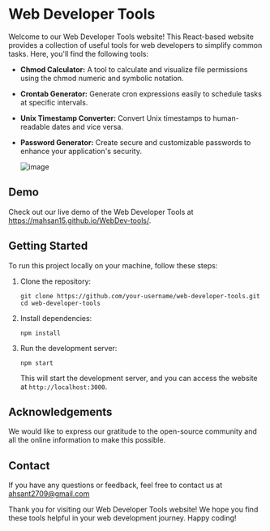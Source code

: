 # Web Developer Tools

Welcome to our Web Developer Tools website! This React-based website provides a collection of useful tools for web developers to simplify common tasks. Here, you'll find the following tools:

- **Chmod Calculator:** A tool to calculate and visualize file permissions using the chmod numeric and symbolic notation.

- **Crontab Generator:** Generate cron expressions easily to schedule tasks at specific intervals.

- **Unix Timestamp Converter:** Convert Unix timestamps to human-readable dates and vice versa.

- **Password Generator:** Create secure and customizable passwords to enhance your application's security.

  ![image](https://github.com/mahsan15/WebDev-tools/assets/82739557/d3302185-14db-42c6-8b87-e1993ba5ca30)


## Demo

Check out our live demo of the Web Developer Tools at https://mahsan15.github.io/WebDev-tools/.

## Getting Started

To run this project locally on your machine, follow these steps:

1. Clone the repository:

   ```
   git clone https://github.com/your-username/web-developer-tools.git
   cd web-developer-tools
   ```

2. Install dependencies:

   ```
   npm install
   ```

3. Run the development server:

   ```
   npm start
   ```

   This will start the development server, and you can access the website at `http://localhost:3000`.


## Acknowledgements

We would like to express our gratitude to the open-source community and all the online information to make this possible.

## Contact

If you have any questions or feedback, feel free to contact us at ahsant2709@gmail.com

Thank you for visiting our Web Developer Tools website! We hope you find these tools helpful in your web development journey. Happy coding!
